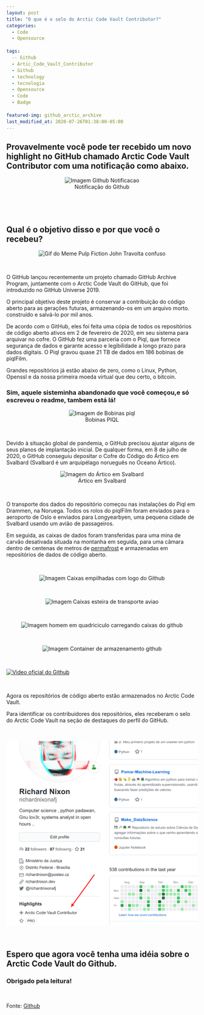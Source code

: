 ```yaml
---
layout: post
title: "O que é o selo do Arctic Code Vault Contributor?"
categories:
  - Code
  - Opensource

tags:
  -- Github
  - Artic_Code_Vault_Contributor
  - Github
  - technology
  - tecnologia
  - Opensource
  - Code
  - Badge

featured-img: github_arctic_archive
last_modified_at: 2020-07-26T01:38:00-05:00
---
```




## Provavelmente você pode ter recebido um novo highlight no GitHub chamado Arctic Code Vault Contributor com uma notificação como abaixo.

<center><img src="https://miro.medium.com/max/372/1*FuHc6EqALIa74Jj_JVtxCA.png" alt="Imagem Github Notificacao" /></center>
<center>Notificação do Github</center>

&nbsp;

&nbsp;

## Qual é o objetivo disso e por que você o recebeu? 



<center><img src="https://media1.tenor.com/images/a828888852e708d9afaaad06c7f9513f/tenor.gif" alt="Gif do Meme Pulp Fiction John Travolta confuso" /></center>

&nbsp;

O GitHub lançou recentemente um projeto chamado GitHub Archive Program, juntamente com o Arctic Code Vault do GitHub, que foi introduzido no GitHub Universe 2019. 

O principal objetivo deste projeto é conservar a contribuição do código aberto para as gerações futuras, armazenando-os em um arquivo morto. construído e salvá-lo por mil anos.


De acordo com o GitHub, eles foi feita uma cópia de todos os repositórios de código aberto ativos em 2 de fevereiro de 2020, em seu sistema para arquivar no cofre. O GitHub fez uma parceria com o Piql, que fornece segurança de dados e garante acesso e legibilidade a longo prazo para dados digitais. O Piql gravou quase 21 TB de dados em 186 bobinas de piqlFilm.

Grandes repositórios já estão abaixo de zero, como o Linux, Python, Openssl e da nossa primeira moeda virtual que deu certo, o bitcoin. 

###  Sim, aquele sisteminha abandonado que você começou,e só escreveu o readme, tambem está lá!


<center><img src="https://i.gzn.jp/img/2020/07/17/github-archive-program-arctic/00_m.jpg" alt="Imagem de Bobinas piql" /></center>

<center>Bobinas PIQL</center>

&nbsp;


Devido à situação global de pandemia, o GitHub precisou ajustar alguns de seus planos de implantação inicial. De qualquer forma, em 8 de julho de 2020, o GitHub conseguiu depositar o Cofre do Código do Ártico em Svalbard (Svalbard é um arquipélago norueguês no Oceano Ártico). 

<center><img src="https://linuxinsider.com/wp-content/uploads/sites/2/2020/01/xl-2019-github-code-vault-1.jpg" alt="Imagem do Ártico em Svalbard" /></center>

<center>Ártico em Svalbard</center>

&nbsp;


O transporte dos dados do repositório começou nas instalações do Piql em Drammen, na Noruega. Todos os rolos do piqlFilm foram enviados para o aeroporto de Oslo e enviados para Longyearbyen, uma pequena cidade de Svalbard usando um avião de passageiros.

 Em seguida, as caixas de dados foram transferidas para uma mina de carvão desativada situada na montanha em seguida, para uma câmara dentro de centenas de metros de [permafrost](https://pt.wikipedia.org/wiki/Pergelissolo#:~:text=O%20permafrost%20ou%20pergelissolo%20(em,seja%3A%20solo%20permanentemente%20congelado).) e armazenadas em repositórios de dados de código aberto.

&nbsp;


<center><img src="https://news.thewindowsclub.com/wp-content/uploads/2020/07/GitHub-Arctic-Code-Vault-1.jpg" alt="Imagem Caixas empilhadas com logo do Github"/></center>


&nbsp;

<center><img src="https://i.kinja-img.com/gawker-media/image/upload/c_scale,f_auto,fl_progressive,pg_1,q_80,w_1600/c3zwogqcwdudvdnjq2sh.jpg" alt="Imagem Caixas esteira de transporte aviao"/></center>

&nbsp;

<center><img src="https://i.kinja-img.com/gawker-media/image/upload/c_scale,f_auto,fl_progressive,pg_1,q_80,w_1600/uel7ugi7rmpkffee34yd.jpg" alt="Imagem homem em quadriciculo carregando caixas do github"/></center>

&nbsp;

<center><img src="https://i.kinja-img.com/gawker-media/image/upload/c_scale,f_auto,fl_progressive,pg_1,q_80,w_1600/gpcjm0mtaembakdbj52r.jpg" alt="Imagem Container de armazenamento github"/></center>

&nbsp;


[![Video oficial do Github](https://img.youtube.com/vi/fzI9FNjXQ0o/0.jpg)](https://www.youtube.com/watch?v=fzI9FNjXQ0o)


&nbsp;


Agora os repositórios de código aberto estão armazenados no Arctic Code Vault. 

Para identificar os contribuidores dos repositórios, eles receberam o selo do Arctic Code Vault na seção de destaques do perfil do GitHub.

&nbsp;

<center><img src="https://raw.githubusercontent.com/richardnixonafj/richardnixonafj.github.io/master/assets/posts/my_git.png" alt="Imagem perfil github com seta indicando o Arctic Code Vault Contributor"/></center>

&nbsp;

## Espero que agora você tenha uma idéia sobre o Arctic Code Vault do Github. 

### Obrigado pela leitura!

&nbsp;

Fonte: [Github](https://archiveprogram.github.com/)

